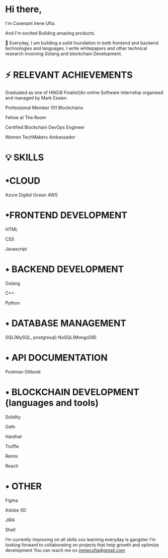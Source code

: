 # Hi there,

I'm Covenant Irene Ufia.


And I'm excited Building amazing products.


💎 
Everyday, I am building a solid foundation in both frontend and backend technologies and languages.
I write whitepapers and other technical research involving Golang and blockchain Development.



# ⚡ RELEVANT ACHIEVEMENTS

Graduated as one of HNGi8 Finalist(An online Software internship organised and managed by Mark Essien 

Professional Member 101 Blockchains

Fellow at The Room

Certified Blockchain DevOps Engineer 

Women TechMakers Ambassador 



# 💡 SKILLS

# •CLOUD
Azure
Digital Ocean
AWS
 
# •FRONTEND DEVELOPMENT

HTML

CSS 

Javascript

# • BACKEND DEVELOPMENT

Golang 

C++ 

Python

# • DATABASE MANAGEMENT

SQL(MySQL, postgresql) 
NoSQL(MongoDB)


# • API DOCUMENTATION

Postman
Gitbook

# • BLOCKCHAIN DEVELOPMENT (languages and tools)

Solidity

Geth

Hardhat

Truffle

Remix

Reach


# • OTHER

Figma

Adobe XD

JIRA

Shell
 
I’m currently improving on all skills cos learning everyday is gangster
I’m looking forward to collaborating on projects that help growth and optimize development
You can reach me on irenecufia@gmail.com

<!---
UfiairENE/UfiairENE is a ✨ special ✨ repository because its `README.md` (this file) appears on your GitHub profile.
You can click the Preview link to take a look at your changes.
--->
